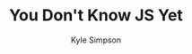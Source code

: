 ---
title: "You Don't Know JS Yet"
author: "Kyle Simpson"
img: you-dont-know-js.jpg
readtime: 9
description: "Una exploración profunda de la mecánica de JavaScript, ideal para quienes desean comprender verdaderamente cómo funciona el lenguaje."
popularity: 2
buy: 
    spain: "https://www.amazon.es/dp/B084ZHLVTD"
    usa: "https://www.amazon.com/dp/B084ZHLVTD"
---